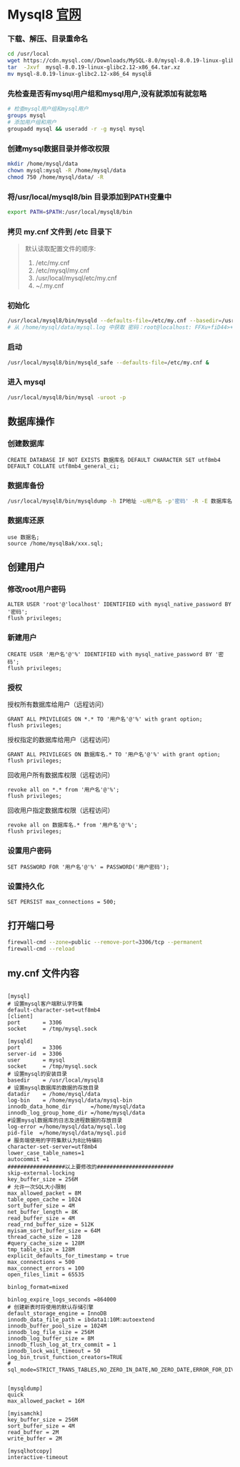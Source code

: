 # Mysql8 [官网](https://dev.mysql.com/downloads/mysql/)
### 下载、解压、目录重命名
```bash
cd /usr/local
wget https://cdn.mysql.com//Downloads/MySQL-8.0/mysql-8.0.19-linux-glibc2.12-x86_64.tar.xz
tar  -Jxvf  mysql-8.0.19-linux-glibc2.12-x86_64.tar.xz
mv mysql-8.0.19-linux-glibc2.12-x86_64 mysql8
```

### 先检查是否有mysql用户组和mysql用户,没有就添加有就忽略
```bash
# 检查mysql用户组和mysql用户
groups mysql
# 添加用户组和用户
groupadd mysql && useradd -r -g mysql mysql
```

### 创建mysql数据目录并修改权限
```bash
mkdir /home/mysql/data
chown mysql:mysql -R /home/mysql/data
chmod 750 /home/mysql/data/ -R
```

### 将/usr/local/mysql8/bin 目录添加到PATH变量中
```bash
export PATH=$PATH:/usr/local/mysql8/bin
```

### 拷贝 my.cnf 文件到 /etc 目录下

> 默认读取配置文件的顺序:
> 1. /etc/my.cnf
> 2. /etc/mysql/my.cnf
> 3. /usr/local/mysql/etc/my.cnf
> 4. ~/.my.cnf

### 初始化
```bash
/usr/local/mysql8/bin/mysqld --defaults-file=/etc/my.cnf --basedir=/usr/local/mysql8 --datadir=/home/mysql/data --user=mysql --initialize
# 从 /home/mysql/data/mysql.log 中获取 密码：root@localhost: FFXu+fiD44>+
```


### 启动
```bash
/usr/local/mysql8/bin/mysqld_safe --defaults-file=/etc/my.cnf &
```

### 进入 mysql
```bash
/usr/local/mysql8/bin/mysql -uroot -p
```


## 数据库操作
### 创建数据库
```mysql
CREATE DATABASE IF NOT EXISTS 数据库名 DEFAULT CHARACTER SET utf8mb4 DEFAULT COLLATE utf8mb4_general_ci;
```

### 数据库备份
```bash
/usr/local/mysql8/bin/mysqldump -h IP地址 -u用户名 -p'密码' -R -E 数据库名 > /home/mysqlBak/数据库名_bak_`date +"%Y%m%d_%H%M%S"`.sql
```

### 数据库还原
```mysql
use 数据名; 
source /home/mysqlBak/xxx.sql;
```

## 创建用户
### 修改root用户密码
```mysql
ALTER USER 'root'@'localhost' IDENTIFIED with mysql_native_password BY '密码'; 
flush privileges;
```

### 新建用户
```mysql
CREATE USER '用户名'@'%' IDENTIFIED with mysql_native_password BY '密码'; 
flush privileges;
```

### 授权

授权所有数据库给用户（远程访问）
```mysql
GRANT ALL PRIVILEGES ON *.* TO '用户名'@'%' with grant option;
flush privileges;
```

授权指定的数据库给用户（远程访问）
```mysql
GRANT ALL PRIVILEGES ON 数据库名.* TO '用户名'@'%' with grant option;
flush privileges;
```

回收用户所有数据库权限（远程访问）
```mysql
revoke all on *.* from '用户名'@'%'; 
flush privileges;
```

回收用户指定数据库权限（远程访问）
```mysql
revoke all on 数据库名.* from '用户名'@'%'; 
flush privileges;
```

### 设置用户密码
```mysql
SET PASSWORD FOR '用户名'@'%' = PASSWORD('用户密码');
```

### 设置持久化
```mysql
SET PERSIST max_connections = 500;
```


## 打开端口号
```bash
firewall-cmd --zone=public --remove-port=3306/tcp --permanent
firewall-cmd --reload
```

## my.cnf 文件内容
```properties

[mysql]
# 设置mysql客户端默认字符集
default-character-set=utf8mb4
[client]
port       = 3306
socket     = /tmp/mysql.sock

[mysqld]
port       = 3306
server-id  = 3306
user       = mysql
socket     = /tmp/mysql.sock
# 设置mysql的安装目录
basedir    = /usr/local/mysql8
# 设置mysql数据库的数据的存放目录
datadir    = /home/mysql/data
log-bin    = /home/mysql/data/mysql-bin
innodb_data_home_dir      =/home/mysql/data
innodb_log_group_home_dir =/home/mysql/data
#设置mysql数据库的日志及进程数据的存放目录
log-error =/home/mysql/data/mysql.log
pid-file  =/home/mysql/data/mysql.pid
# 服务端使用的字符集默认为8比特编码
character-set-server=utf8mb4
lower_case_table_names=1
autocommit =1
##################以上要修改的########################
skip-external-locking
key_buffer_size = 256M
# 允许一次SQL大小限制
max_allowed_packet = 8M
table_open_cache = 1024
sort_buffer_size = 4M
net_buffer_length = 8K
read_buffer_size = 4M
read_rnd_buffer_size = 512K
myisam_sort_buffer_size = 64M
thread_cache_size = 128
#query_cache_size = 128M
tmp_table_size = 128M
explicit_defaults_for_timestamp = true
max_connections = 500
max_connect_errors = 100
open_files_limit = 65535

binlog_format=mixed

binlog_expire_logs_seconds =864000
# 创建新表时将使用的默认存储引擎
default_storage_engine = InnoDB
innodb_data_file_path = ibdata1:10M:autoextend
innodb_buffer_pool_size = 1024M
innodb_log_file_size = 256M
innodb_log_buffer_size = 8M
innodb_flush_log_at_trx_commit = 1
innodb_lock_wait_timeout = 50
log_bin_trust_function_creators=TRUE
#
sql_mode=STRICT_TRANS_TABLES,NO_ZERO_IN_DATE,NO_ZERO_DATE,ERROR_FOR_DIVISION_BY_ZERO,NO_ENGINE_SUBSTITUTION

 
[mysqldump]
quick
max_allowed_packet = 16M
 
[myisamchk]
key_buffer_size = 256M
sort_buffer_size = 4M
read_buffer = 2M
write_buffer = 2M
 
[mysqlhotcopy]
interactive-timeout
```

